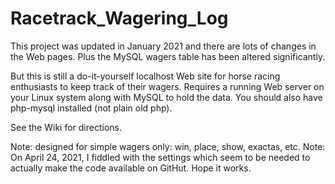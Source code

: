 # Racetrack_Wagering_Log
This project was updated in January 2021 and there are lots of changes in the Web pages. Plus the MySQL wagers table has been altered significantly.

But this is still a do-it-yourself localhost Web site for horse racing enthusiasts to keep track of their wagers. Requires a running Web server on your Linux system along with MySQL to hold the data. You should also have php-mysql installed (not plain old php).

See the Wiki for directions.

Note: designed for simple wagers only: win, place, show, exactas, etc.
Note: On April 24, 2021, I fiddled with the settings which seem to be needed to actually make the code available on GitHut. Hope it works.

